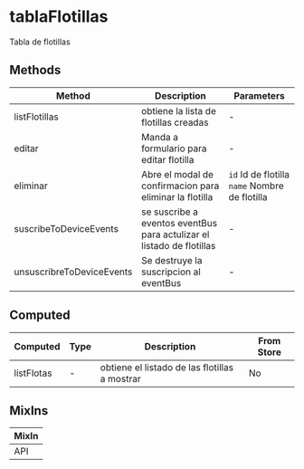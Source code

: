 # tablaFlotillas

Tabla de flotillas

## Methods

<!-- @vuese:tablaFlotillas:methods:start -->
|Method|Description|Parameters|
|---|---|---|
|listFlotillas|obtiene la lista de flotillas creadas|-|
|editar|Manda a formulario para editar flotilla|-|
|eliminar|Abre el modal de confirmacion para eliminar la flotilla|`id` Id de flotilla `name` Nombre de flotilla|
|suscribeToDeviceEvents|se suscribe a eventos eventBus para actulizar el listado de flotillas|-|
|unsuscribreToDeviceEvents|Se destruye la suscripcion al eventBus|-|

<!-- @vuese:tablaFlotillas:methods:end -->


## Computed

<!-- @vuese:tablaFlotillas:computed:start -->
|Computed|Type|Description|From Store|
|---|---|---|---|
|listFlotas|-|obtiene el listado de las flotillas a mostrar|No|

<!-- @vuese:tablaFlotillas:computed:end -->


## MixIns

<!-- @vuese:tablaFlotillas:mixIns:start -->
|MixIn|
|---|
|API|

<!-- @vuese:tablaFlotillas:mixIns:end -->


